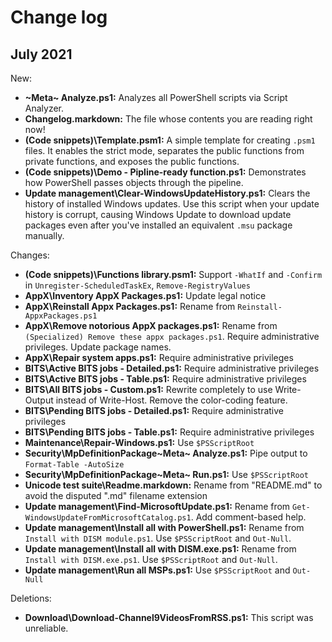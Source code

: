 # Change log

## July 2021

New:

- **~Meta~ Analyze.ps1:** Analyzes all PowerShell scripts via Script Analyzer.
- **Changelog.markdown:** The file whose contents you are reading right now!
- **(Code snippets)\Template.psm1:** A simple template for creating `.psm1` files. It enables the strict mode, separates the public functions from private functions, and exposes the public functions.
- **(Code snippets)\Demo - Pipline-ready function.ps1:** Demonstrates how PowerShell passes objects through the pipeline.
- **Update management\Clear-WindowsUpdateHistory.ps1:** Clears the history of installed Windows updates. Use this script when your update history is corrupt, causing Windows Update to download update packages even after you've installed an equivalent `.msu` package manually.

Changes:

- **(Code snippets)\Functions library.psm1:** Support `-WhatIf` and `-Confirm` in `Unregister-ScheduledTaskEx`, `Remove-RegistryValues`
- **AppX\Inventory AppX Packages.ps1:** Update legal notice
- **AppX\Reinstall Appx Packages.ps1:** Rename from `Reinstall-AppxPackages.ps1`
- **AppX\Remove notorious AppX packages.ps1:** Rename from `(Specialized) Remove these appx packages.ps1`. Require administrative privileges. Update package names.
- **AppX\Repair system apps.ps1:** Require administrative privileges
- **BITS\Active BITS jobs - Detailed.ps1:** Require administrative privileges
- **BITS\Active BITS jobs - Table.ps1:** Require administrative privileges
- **BITS\All BITS jobs - Custom.ps1:** Rewrite completely to use Write-Output instead of Write-Host. Remove the color-coding feature.
- **BITS\Pending BITS jobs - Detailed.ps1:** Require administrative privileges
- **BITS\Pending BITS jobs - Table.ps1:** Require administrative privileges
- **Maintenance\Repair-Windows.ps1:** Use `$PSScriptRoot`
- **Security\MpDefinitionPackage\~Meta~ Analyze.ps1:** Pipe output to `Format-Table -AutoSize`
- **Security\MpDefinitionPackage\~Meta~ Run.ps1:** Use `$PSScriptRoot`
- **Unicode test suite\Readme.markdown:** Rename from "README.md" to avoid the disputed ".md" filename extension
- **Update management\Find-MicrosoftUpdate.ps1:** Rename from `Get-WindowsUpdateFromMicrosoftCatalog.ps1`. Add comment-based help.
- **Update management\Install all with PowerShell.ps1:** Rename from `Install with DISM module.ps1`. Use `$PSScriptRoot` and `Out-Null`.
- **Update management\Install all with DISM.exe.ps1:** Rename from `Install with DISM.exe.ps1`. Use `$PSScriptRoot` and `Out-Null`.
- **Update management\Run all MSPs.ps1:** Use `$PSScriptRoot` and `Out-Null`

Deletions:

- **Download\Download-Channel9VideosFromRSS.ps1:** This script was unreliable.
